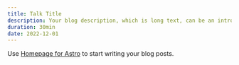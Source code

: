 ```yaml
---
title: Talk Title
description: Your blog description, which is long text, can be an introduction to the post or a paragraph of the post.
duration: 30min
date: 2022-12-01
---
```


Use [Homepage for Astro](https://robertschimanek.com) to start writing your blog posts.
